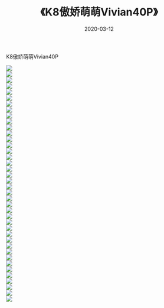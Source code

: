 ﻿---
layout: post
title:  《K8傲娇萌萌Vivian40P》
date:   2020-03-12
img: http://pic.660000.xyz/1:/性感/2020/K8傲娇萌萌Vivian40P/000.jpg
categories: [美女, 清纯, 唯美]
---

K8傲娇萌萌Vivian40P

  ![](http://pic.660000.xyz/1:/性感/2020/K8傲娇萌萌Vivian40P/001.jpg) <br> ![](http://pic.660000.xyz/1:/性感/2020/K8傲娇萌萌Vivian40P/002.jpg) <br> ![](http://pic.660000.xyz/1:/性感/2020/K8傲娇萌萌Vivian40P/003.jpg) <br> ![](http://pic.660000.xyz/1:/性感/2020/K8傲娇萌萌Vivian40P/004.jpg) <br> ![](http://pic.660000.xyz/1:/性感/2020/K8傲娇萌萌Vivian40P/005.jpg) <br> ![](http://pic.660000.xyz/1:/性感/2020/K8傲娇萌萌Vivian40P/006.jpg) <br> ![](http://pic.660000.xyz/1:/性感/2020/K8傲娇萌萌Vivian40P/007.jpg) <br> ![](http://pic.660000.xyz/1:/性感/2020/K8傲娇萌萌Vivian40P/008.jpg) <br> ![](http://pic.660000.xyz/1:/性感/2020/K8傲娇萌萌Vivian40P/009.jpg) <br> ![](http://pic.660000.xyz/1:/性感/2020/K8傲娇萌萌Vivian40P/010.jpg) <br> ![](http://pic.660000.xyz/1:/性感/2020/K8傲娇萌萌Vivian40P/011.jpg) <br> ![](http://pic.660000.xyz/1:/性感/2020/K8傲娇萌萌Vivian40P/012.jpg) <br> ![](http://pic.660000.xyz/1:/性感/2020/K8傲娇萌萌Vivian40P/013.jpg) <br> ![](http://pic.660000.xyz/1:/性感/2020/K8傲娇萌萌Vivian40P/014.jpg) <br> ![](http://pic.660000.xyz/1:/性感/2020/K8傲娇萌萌Vivian40P/015.jpg) <br> ![](http://pic.660000.xyz/1:/性感/2020/K8傲娇萌萌Vivian40P/016.jpg) <br> ![](http://pic.660000.xyz/1:/性感/2020/K8傲娇萌萌Vivian40P/017.jpg) <br> ![](http://pic.660000.xyz/1:/性感/2020/K8傲娇萌萌Vivian40P/018.jpg) <br> ![](http://pic.660000.xyz/1:/性感/2020/K8傲娇萌萌Vivian40P/019.jpg) <br> ![](http://pic.660000.xyz/1:/性感/2020/K8傲娇萌萌Vivian40P/020.jpg) <br> ![](http://pic.660000.xyz/1:/性感/2020/K8傲娇萌萌Vivian40P/021.jpg) <br> ![](http://pic.660000.xyz/1:/性感/2020/K8傲娇萌萌Vivian40P/022.jpg) <br> ![](http://pic.660000.xyz/1:/性感/2020/K8傲娇萌萌Vivian40P/023.jpg) <br> ![](http://pic.660000.xyz/1:/性感/2020/K8傲娇萌萌Vivian40P/024.jpg) <br> ![](http://pic.660000.xyz/1:/性感/2020/K8傲娇萌萌Vivian40P/025.jpg) <br> ![](http://pic.660000.xyz/1:/性感/2020/K8傲娇萌萌Vivian40P/026.jpg) <br> ![](http://pic.660000.xyz/1:/性感/2020/K8傲娇萌萌Vivian40P/027.jpg) <br> ![](http://pic.660000.xyz/1:/性感/2020/K8傲娇萌萌Vivian40P/028.jpg) <br> ![](http://pic.660000.xyz/1:/性感/2020/K8傲娇萌萌Vivian40P/029.jpg) <br> ![](http://pic.660000.xyz/1:/性感/2020/K8傲娇萌萌Vivian40P/030.jpg) <br> ![](http://pic.660000.xyz/1:/性感/2020/K8傲娇萌萌Vivian40P/031.jpg) <br> ![](http://pic.660000.xyz/1:/性感/2020/K8傲娇萌萌Vivian40P/032.jpg) <br> ![](http://pic.660000.xyz/1:/性感/2020/K8傲娇萌萌Vivian40P/033.jpg) <br> ![](http://pic.660000.xyz/1:/性感/2020/K8傲娇萌萌Vivian40P/034.jpg) <br> ![](http://pic.660000.xyz/1:/性感/2020/K8傲娇萌萌Vivian40P/035.jpg) <br> ![](http://pic.660000.xyz/1:/性感/2020/K8傲娇萌萌Vivian40P/036.jpg) <br> ![](http://pic.660000.xyz/1:/性感/2020/K8傲娇萌萌Vivian40P/037.jpg) <br> ![](http://pic.660000.xyz/1:/性感/2020/K8傲娇萌萌Vivian40P/038.jpg) <br> ![](http://pic.660000.xyz/1:/性感/2020/K8傲娇萌萌Vivian40P/039.jpg) <br> ![](http://pic.660000.xyz/1:/性感/2020/K8傲娇萌萌Vivian40P/040.jpg) <br>